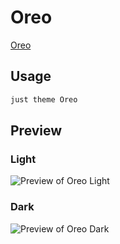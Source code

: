 # Oreo

[Oreo](https://github.com/carols12352)

## Usage

```bash
just theme Oreo
```

## Preview

### Light

![Preview of Oreo Light](preview-light.png)

### Dark

![Preview of Oreo Dark](preview-dark.png)
